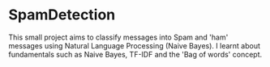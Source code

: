 # SpamDetection
This small project aims to classify messages into Spam and 'ham' messages using Natural Language Processing (Naive Bayes). I learnt about fundamentals such as Naive Bayes, TF-IDF and the 'Bag of words' concept. 
